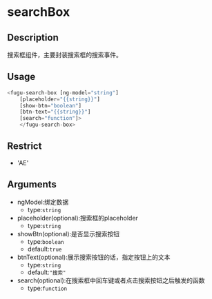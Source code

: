 # searchBox
## Description
搜索框组件，主要封装搜索框的搜索事件。

## Usage

``` javascript
<fugu-search-box [ng-model="string"]
    [placeholder="{{string}}"]
    [show-btn="boolean"]
    [btn-text="{{string}}"]
    [search="function"]>
    </fugu-search-box>
```
## Restrict
- 'AE'

## Arguments

- ngModel:绑定数据
    - type:`string`
- placeholder(optional):搜索框的placeholder
    - type:`string`
- showBtn(optional):是否显示搜索按钮
    - type:`boolean`
    - default:`true`
- btnText(optional):展示搜索按钮的话，指定按钮上的文本
    - type:`string`
    - default:`"搜索"`
- search(optional):在搜索框中回车键或者点击搜索按钮之后触发的函数
    - type:`function`